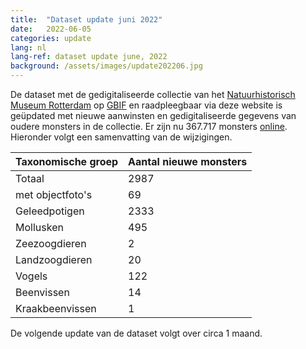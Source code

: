 ```yaml
---
title:  "Dataset update juni 2022"
date:   2022-06-05
categories: update
lang: nl
lang-ref: dataset update june, 2022
background: /assets/images/update202206.jpg
---
```


De dataset met de gedigitaliseerde collectie van het [Natuurhistorisch Museum Rotterdam](https://www.hetnatuurhistorisch.nl/) op [GBIF](https://www.gbif.org/) en raadpleegbaar via deze website is geüpdated met nieuwe aanwinsten en gedigitaliseerde gegevens van oudere monsters in de collectie. Er zijn nu 367.717 monsters [online](https://specimens.hetnatuurhistorisch.nl/nl/data). Hieronder volgt een samenvatting van de wijzigingen.

Taxonomische groep | Aantal nieuwe monsters
---------- | ---------- 
Totaal | 2987
met objectfoto's | 69
Geleedpotigen | 2333
Mollusken | 495
Zeezoogdieren | 2
Landzoogdieren | 20
Vogels | 122
Beenvissen | 14
Kraakbeenvissen | 1

De volgende update van de dataset volgt over circa 1 maand.
